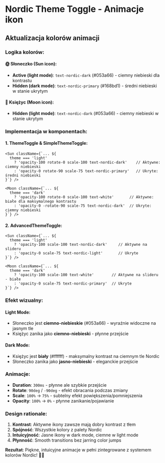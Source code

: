 # Nordic Theme Toggle - Animacje ikon

## Aktualizacja kolorów animacji

### Logika kolorów:

#### 🌞 Słoneczko (Sun icon):
- **Active (light mode)**: `text-nordic-dark` (#053a66) - ciemny niebieski dla kontrastu
- **Hidden (dark mode)**: `text-nordic-primary` (#168bd1) - średni niebieski w stanie ukrytym

#### 🌙 Księżyc (Moon icon):
- **Hidden (light mode)**: `text-nordic-dark` (#053a66) - ciemny niebieski w stanie ukrytym

### Implementacja w komponentach:

#### 1. ThemeToggle & SimpleThemeToggle:
```tsx
<Sun className={`... ${
  theme === 'light' 
    ? 'opacity-100 rotate-0 scale-100 text-nordic-dark'    // Aktywne: ciemny niebieski
    : 'opacity-0 rotate-90 scale-75 text-nordic-primary'   // Ukryte: średni niebieski
}`} />

<Moon className={`... ${
  theme === 'dark' 
    ? 'opacity-100 rotate-0 scale-100 text-white'       // Aktywne: białe dla maksymalnego kontrastu
    : 'opacity-0 -rotate-90 scale-75 text-nordic-dark'  // Ukryte: ciemny niebieski
}`} />
```

#### 2. AdvancedThemeToggle:
```tsx
<Sun className={`... ${
  theme === 'light' 
    ? 'opacity-100 scale-100 text-nordic-dark'     // Aktywne na slideru
    : 'opacity-0 scale-75 text-nordic-light'       // Ukryte
}`} />

<Moon className={`... ${
  theme === 'dark' 
    ? 'opacity-100 scale-100 text-white'        // Aktywne na slideru - białe
    : 'opacity-0 scale-75 text-nordic-primary'  // Ukryte
}`} />
```

### Efekt wizualny:

#### Light Mode:
- Słoneczko jest **ciemno-niebieskie** (#053a66) - wyraźnie widoczne na jasnym tle
- Księżyc zanika jako **ciemno-niebieski** - płynne przejście

#### Dark Mode:
- Księżyc jest **biały** (#ffffff) - maksymalny kontrast na ciemnym tle Nordic
- Słoneczko zanika jako **jasno-niebieski** - eleganckie przejście

### Animacje:

- **Duration**: `300ms` - płynne ale szybkie przejście
- **Rotate**: `90deg` / `-90deg` - efekt obracania podczas zmiany
- **Scale**: `100%` → `75%` - subtelny efekt powiększenia/pomniejszenia
- **Opacity**: `100%` → `0%` - płynne zanikanie/pojawianie

### Design rationale:

1. **Kontrast**: Aktywne ikony zawsze mają dobry kontrast z tłem
2. **Spójność**: Wszystkie kolory z palety Nordic
3. **Intuicyjność**: Jasne ikony w dark mode, ciemne w light mode
4. **Płynność**: Smooth transitions bez jarring color jumps

**Rezultat**: Piękne, intuicyjne animacje w pełni zintegrowane z systemem kolorów Nordic! 🎨✨
